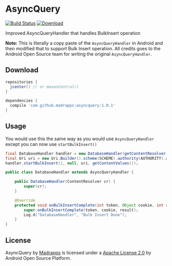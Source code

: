 # AsyncQuery
[![Build Status](https://travis-ci.org/Madrapps/AsyncQuery.svg?branch=master)](https://travis-ci.org/Madrapps/AsyncQuery)
[ ![Download](https://api.bintray.com/packages/madrapps/maven/com.github.madrapps%3Aasyncquery/images/download.svg) ](https://bintray.com/madrapps/maven/com.github.madrapps%3Aasyncquery/_latestVersion)

Improved AsyncQueryHandler that handles BulkInsert operation

**Note:** This is literally a copy paste of the `AsyncQueryHandler` in Android and then modified that to support Bulk Insert operation. All credits goes to the Android Open Source team for writing the original `AsyncQueryHandler`.

Download
-----

```gradle
repositories {
  jcenter() // or mavenCentral()
}

dependencies {
  compile 'com.github.madrapps:asyncquery:1.0.1'
}
```

Usage
-----
You would use this the same way as you would use `AsyncQueryHandler` except you can now use `startBulkInsert()`

```java
final DatabaseHandler handler = new DatabaseHandler(getContentResolver());
final Uri uri = new Uri.Builder().scheme(SCHEME).authority(AUTHORITY).appendEncodedPath(ORGANIZATION).build();
handler.startBulkInsert(1, null, uri, getContentValues());
```

```java
public class DatabaseHandler extends AsyncQueryHandler {

    public DatabaseHandler(ContentResolver cr) {
        super(cr);
    }

    @Override
    protected void onBulkInsertComplete(int token, Object cookie, int result) {
        super.onBulkInsertComplete(token, cookie, result);
        Log.d("DatabaseHandler", "Bulk Insert Done");
    }
}
```

License
-----

AsyncQuery by [Madrapps](http://madrapps.github.io/) is licensed under a [Apache License 2.0](http://www.apache.org/licenses/LICENSE-2.0) by Android Open Source Platform. 
